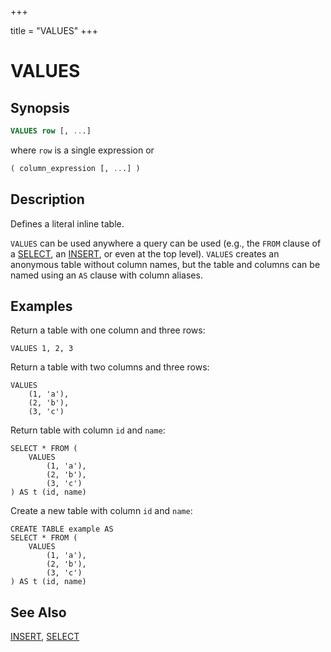 +++

title = "VALUES"
+++

VALUES
======

Synopsis
--------

``` sql
VALUES row [, ...]
```

where `row` is a single expression or

``` sql
( column_expression [, ...] )
```

Description
-----------

Defines a literal inline table.

`VALUES` can be used anywhere a query can be used (e.g., the `FROM` clause of a [SELECT](./select.html), an [INSERT](./insert.html), or even at the top level). `VALUES` creates an anonymous table without column names, but the table and columns can be named using an `AS` clause with column aliases.

Examples
--------

Return a table with one column and three rows:

    VALUES 1, 2, 3

Return a table with two columns and three rows:

    VALUES
        (1, 'a'),
        (2, 'b'),
        (3, 'c')

Return table with column `id` and `name`:

    SELECT * FROM (
        VALUES
            (1, 'a'),
            (2, 'b'),
            (3, 'c')
    ) AS t (id, name)

Create a new table with column `id` and `name`:

    CREATE TABLE example AS
    SELECT * FROM (
        VALUES
            (1, 'a'),
            (2, 'b'),
            (3, 'c')
    ) AS t (id, name)

See Also
--------

[INSERT](./insert.html), [SELECT](./select.html)